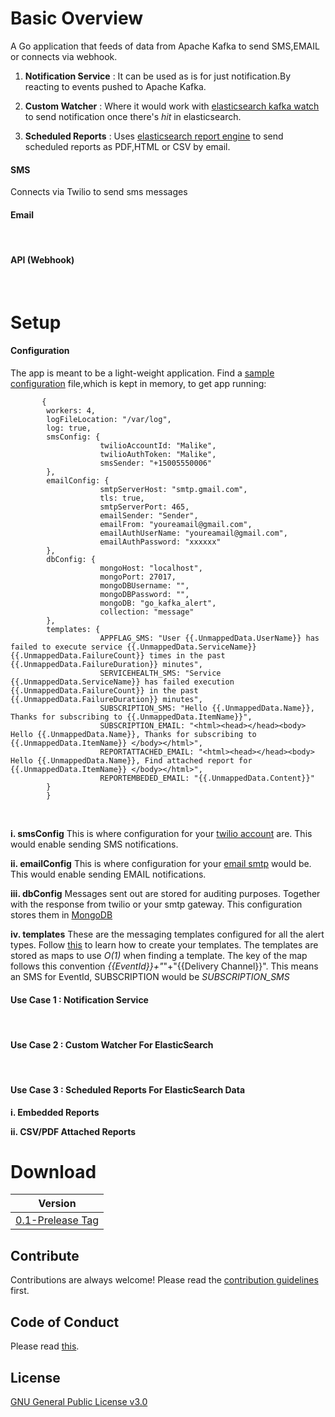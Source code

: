
# Basic Overview

A Go application that feeds of data from Apache Kafka to send SMS,EMAIL or connects via webhook.

1. **Notification Service** : It can  be used as is for just notification.By reacting to events pushed to Apache Kafka.

2. **Custom Watcher** : Where it would work with [elasticsearch kafka watch]( https://malike.github.io/elasticsearch-kafka-watch/) to send notification once there's _hit_ in elasticsearch.

3. **Scheduled Reports** : Uses [elasticsearch report engine](http://malike.github.io/elasticsearch-report-engine) to send scheduled reports as PDF,HTML or CSV by email.


#### SMS

Connects via Twilio to send sms messages


#### Email
<br/>


#### API (Webhook)
<br/>


# Setup

#### Configuration 

The app is meant to be a light-weight application.  Find a [sample configuration](https://github.com/malike/go-kafka-alert/blob/master/configuration.json) file,which is kept in memory, to get app running:


           {
            workers: 4,
            logFileLocation: "/var/log",
            log: true,
            smsConfig: {
                        twilioAccountId: "Malike",
                        twilioAuthToken: "Malike",
                        smsSender: "+15005550006"
            },
            emailConfig: {
                        smtpServerHost: "smtp.gmail.com",
                        tls: true,
                        smtpServerPort: 465,
                        emailSender: "Sender",
                        emailFrom: "youreamail@gmail.com",
                        emailAuthUserName: "youreamail@gmail.com",
                        emailAuthPassword: "xxxxxx"
            },
            dbConfig: {
                        mongoHost: "localhost",
                        mongoPort: 27017,
                        mongoDBUsername: "",
                        mongoDBPassword: "",
                        mongoDB: "go_kafka_alert",
                        collection: "message"
            },
            templates: {
                        APPFLAG_SMS: "User {{.UnmappedData.UserName}} has failed to execute service {{.UnmappedData.ServiceName}} {{.UnmappedData.FailureCount}} times in the past {{.UnmappedData.FailureDuration}} minutes",
                        SERVICEHEALTH_SMS: "Service {{.UnmappedData.ServiceName}} has failed execution {{.UnmappedData.FailureCount}} in the past {{.UnmappedData.FailureDuration}} minutes",
                        SUBSCRIPTION_SMS: "Hello {{.UnmappedData.Name}}, Thanks for subscribing to {{.UnmappedData.ItemName}}",
                        SUBSCRIPTION_EMAIL: "<html><head></head><body> Hello {{.UnmappedData.Name}}, Thanks for subscribing to {{.UnmappedData.ItemName}} </body></html>",
                        REPORTATTACHED_EMAIL: "<html><head></head><body> Hello {{.UnmappedData.Name}}, Find attached report for {{.UnmappedData.ItemName}} </body></html>",
                        REPORTEMBEDED_EMAIL: "{{.UnmappedData.Content}}"
            }
            }

<br/>

**i. smsConfig**
This is where configuration for your [twilio account](https://www.twilio.com/) are. This would enable sending SMS notifications. 
<br/>

**ii. emailConfig**
This is where configuration for your [email smtp]() would be. This would enable sending EMAIL notifications. 
<br/>

**iii. dbConfig**
Messages sent out are stored for auditing purposes. Together with the response from twilio or your smtp gateway. This configuration stores them in [MongoDB]()
<br/>

**iv. templates**
These are the messaging templates configured for all the alert types. Follow [this](https://gohugo.io/templates/introduction/) to learn how to create your templates. The templates are stored as maps to use *_O(1)_* when finding a template. The key of the map follows this convention _{{EventId}}+"_"+"{{Delivery Channel}}". This means an SMS for EventId, SUBSCRIPTION would be _SUBSCRIPTION_SMS_ 
<br/>


#### Use Case 1 : Notification Service
<br/>

#### Use Case 2 : Custom Watcher For ElasticSearch
<br/>

#### Use Case 3 : Scheduled Reports For ElasticSearch Data

   **i. Embedded Reports**
    <br/>

   **ii. CSV/PDF Attached Reports**
    <br/>

  
# Download
| Version  |
| -------- |
| [0.1-Prelease Tag]()   |


## Contribute

Contributions are always welcome!
Please read the [contribution guidelines](CONTRIBUTING.md) first.

## Code of Conduct

Please read [this](CODE_OF_CONDUCT.md).

## License

[GNU General Public License v3.0](https://github.com/malike/go-kafka-alert/blob/master/LICENSE)





